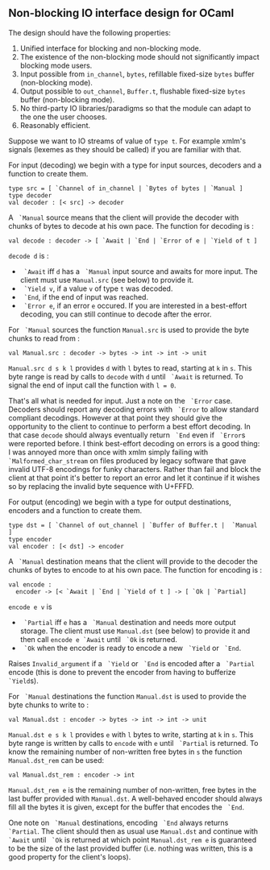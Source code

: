 Non-blocking IO interface design for OCaml
------------------------------------------

The design should have the following properties:

1. Unified interface for blocking and non-blocking mode.
2. The existence of the non-blocking mode should not significantly
   impact blocking mode users.
3. Input possible from `in_channel`, `bytes`, refillable fixed-size `bytes`
   buffer (non-blocking mode).
4. Output possible to `out_channel`, `Buffer.t`, flushable fixed-size `bytes`
   buffer (non-blocking mode).
5. No third-party IO libraries/paradigms so that the module can adapt
   to the one the user chooses.
6. Reasonably efficient.

Suppose we want to IO streams of value of `type t`. For example xmlm's
signals (lexemes as they should be called) if you are familiar with
that.

For input (decoding) we begin with a type for input sources, decoders
and a function to create them.

    type src = [ `Channel of in_channel | `Bytes of bytes | `Manual ]
    type decoder
    val decoder : [< src] -> decoder

A `` `Manual`` source means that the client will provide the decoder with
chunks of bytes to decode at his own pace. The function for decoding
is :

    val decode : decoder -> [ `Await | `End | `Error of e | `Yield of t ]

`decode d` is :

- `` `Await`` iff `d` has a `` `Manual`` input source and awaits for
  more input. The client must use `Manual.src` (see below) to provide it.
- `` `Yield v``, if a value `v` of type `t` was decoded.
- `` `End``, if the end of input was reached.
- `` `Error e``, if an error `e` occured. If you are interested in a
  best-effort decoding, you can still continue to decode after
  the error.

For `` `Manual`` sources the function `Manual.src` is used to provide
the byte chunks to read from :

    val Manual.src : decoder -> bytes -> int -> int -> unit

`Manual.src d s k l` provides `d` with `l` bytes to read, starting at
`k` in `s`. This byte range is read by calls to `decode` with `d`
until `` `Await`` is returned. To signal the end of input call the function
with `l = 0`.

That's all what is needed for input. Just a note on the `` `Error``
case. Decoders should report any decoding errors with `` `Error`` to
allow standard compliant decodings. However at that point they should
give the opportunity to the client to continue to perform a best
effort decoding. In that case `decode` should always eventually return
`` `End`` even if `` `Error``s were reported before. I think best-effort
decoding on errors is a good thing: I was annoyed more than once with
xmlm simply failing with `` `Malformed_char_stream`` on files produced by
legacy software that gave invalid UTF-8 encodings for funky
characters. Rather than fail and block the client at that point it's
better to report an error and let it continue if it wishes so by
replacing the invalid byte sequence with U+FFFD.

For output (encoding) we begin with a type for output destinations,
encoders and a function to create them.

    type dst = [ `Channel of out_channel | `Buffer of Buffer.t |  `Manual ]
    type encoder
    val encoder : [< dst] -> encoder

A `` `Manual`` destination means that the client will provide to the
decoder the chunks of bytes to encode to at his own pace. The function
for encoding is :

    val encode :
      encoder -> [< `Await | `End | `Yield of t ] -> [ `Ok | `Partial]

`encode e v` is

- `` `Partial`` iff `e` has a `` `Manual`` destination and needs more output
  storage. The client must use `Manual.dst` (see below) to provide it and
  then call ``encode e `Await`` until `` `Ok`` is returned.
- `` `Ok`` when the encoder is ready to encode a new `` `Yield`` or `` `End``.

Raises `Invalid_argument` if a `` `Yield`` or `` `End`` is encoded after a
`` `Partial`` encode (this is done to prevent the encoder from having
to bufferize `` `Yield``s).

For `` `Manual`` destinations the function `Manual.dst` is used to provide
the byte chunks to write to :

    val Manual.dst : encoder -> bytes -> int -> int -> unit

`Manual.dst e s k l` provides `e` with `l` bytes to write, starting at
`k` in `s`. This byte range is written by calls to `encode` with `e`
until `` `Partial`` is returned. To know the remaining number of
non-written free bytes in `s` the function `Manual.dst_rem` can be
used:

    val Manual.dst_rem : encoder -> int

`Manual.dst_rem e` is the remaining number of non-written, free bytes
in the last buffer provided with `Manual.dst`. A well-behaved encoder
should always fill all the bytes it is given, except for the buffer
that encodes the `` `End``.

One note on `` `Manual`` destinations, encoding `` `End`` always
returns `` `Partial``. The client should then as usual use `Manual.dst`
and continue with `` `Await`` until `` `Ok`` is returned at which
point `Manual.dst_rem e` is guaranteed to be the size of the last
provided buffer (i.e. nothing was written, this is a good property for
the client's loops).
